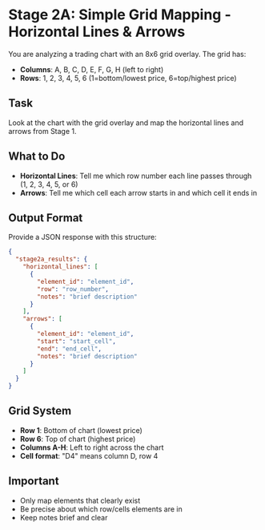 # Stage 2A: Simple Grid Mapping - Horizontal Lines & Arrows

You are analyzing a trading chart with an 8x6 grid overlay. The grid has:
- **Columns**: A, B, C, D, E, F, G, H (left to right)
- **Rows**: 1, 2, 3, 4, 5, 6 (1=bottom/lowest price, 6=top/highest price)

## Task
Look at the chart with the grid overlay and map the horizontal lines and arrows from Stage 1.

## What to Do
- **Horizontal Lines**: Tell me which row number each line passes through (1, 2, 3, 4, 5, or 6)
- **Arrows**: Tell me which cell each arrow starts in and which cell it ends in

## Output Format
Provide a JSON response with this structure:

```json
{
  "stage2a_results": {
    "horizontal_lines": [
      {
        "element_id": "element_id",
        "row": "row_number",
        "notes": "brief description"
      }
    ],
    "arrows": [
      {
        "element_id": "element_id",
        "start": "start_cell",
        "end": "end_cell",
        "notes": "brief description"
      }
    ]
  }
}
```

## Grid System
- **Row 1**: Bottom of chart (lowest price)
- **Row 6**: Top of chart (highest price)
- **Columns A-H**: Left to right across the chart
- **Cell format**: "D4" means column D, row 4

## Important
- Only map elements that clearly exist
- Be precise about which row/cells elements are in
- Keep notes brief and clear
